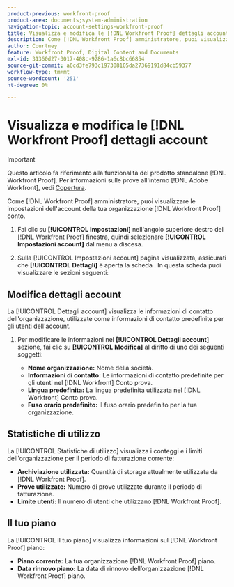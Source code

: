 ```yaml
---
product-previous: workfront-proof
product-area: documents;system-administration
navigation-topic: account-settings-workfront-proof
title: Visualizza e modifica le [!DNL Workfront Proof] dettagli account
description: Come [!DNL Workfront Proof] amministratore, puoi visualizzare le impostazioni dell'account della tua organizzazione [!DNL Workfront Proof] conto.
author: Courtney
feature: Workfront Proof, Digital Content and Documents
exl-id: 31360d27-3017-408c-9286-1a6c8bc66854
source-git-commit: a6cd3fe793c197308105da27369191d84cb59377
workflow-type: tm+mt
source-wordcount: '251'
ht-degree: 0%

---
```


# Visualizza e modifica le [!DNL Workfront Proof] dettagli account

>[!IMPORTANT]
>
>Questo articolo fa riferimento alla funzionalità del prodotto standalone [!DNL Workfront Proof]. Per informazioni sulle prove all&#39;interno [!DNL Adobe Workfront], vedi [Copertura](../../../review-and-approve-work/proofing/proofing.md).

Come [!DNL Workfront Proof] amministratore, puoi visualizzare le impostazioni dell&#39;account della tua organizzazione [!DNL Workfront Proof] conto.

1. Fai clic su **[!UICONTROL Impostazioni]** nell&#39;angolo superiore destro del [!DNL Workfront Proof] finestra, quindi selezionare **[!UICONTROL Impostazioni account]** dal menu a discesa.

1. Sulla [!UICONTROL Impostazioni account] pagina visualizzata, assicurati che **[!UICONTROL Dettagli]** è aperta la scheda .
In questa scheda puoi visualizzare le sezioni seguenti:

## Modifica dettagli account

La [!UICONTROL Dettagli account] visualizza le informazioni di contatto dell&#39;organizzazione, utilizzate come informazioni di contatto predefinite per gli utenti dell&#39;account.

1. Per modificare le informazioni nel **[!UICONTROL Dettagli account]** sezione, fai clic su **[!UICONTROL Modifica]** al diritto di uno dei seguenti soggetti:

   * **Nome organizzazione:** Nome della società.
   * **Informazioni di contatto:** Le informazioni di contatto predefinite per gli utenti nel [!DNL Workfront] Conto prova.
   * **Lingua predefinita:** La lingua predefinita utilizzata nel [!DNL Workfront] Conto prova.
   * **Fuso orario predefinito:** Il fuso orario predefinito per la tua organizzazione.

## Statistiche di utilizzo

La [!UICONTROL Statistiche di utilizzo] visualizza i conteggi e i limiti dell&#39;organizzazione per il periodo di fatturazione corrente:

* **Archiviazione utilizzata:** Quantità di storage attualmente utilizzata da [!DNL Workfront Proof].
* **Prove utilizzate:** Numero di prove utilizzate durante il periodo di fatturazione.
* **Limite utenti:** Il numero di utenti che utilizzano [!DNL Workfront Proof].

## Il tuo piano

La [!UICONTROL Il tuo piano] visualizza informazioni sul [!DNL Workfront Proof] piano:

* **Piano corrente:** La tua organizzazione [!DNL Workfront Proof] piano.
* **Data rinnovo piano:** La data di rinnovo dell’organizzazione [!DNL Workfront Proof] piano.
